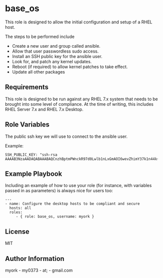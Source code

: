 base_os
=========

This role is designed to allow the initial configuration and setup of a RHEL host.

The steps to be performed include

* Create a new user and group called ansible.
* Allow that user passwordless sudo access.
* Install an SSH public key for the ansible user.
* Look for, and patch any kernel updates.
* Reboot (if required) to allow kernel patches to take effect.
* Update all other packages



Requirements
------------
This role is designed to be run against any RHEL 7.x system that needs to be brought into some level of compliance. At the time of writing, this includes RHEL Server 7.x and RHEL 7.x Desktop.


Role Variables
--------------

The public ssh key we will use to connect to the ansible user.

Example:
    
    SSH_PUBLIC_KEY: "ssh-rsa AAAAB3NzaAADAQABAAABAQCnzhBptmPWnckR97d0Lwlb1nLxGmAOI6wevZhimY37k1n44k+YFPK6oygcwmWHUCwlBm+ZXQoqwR96aSIBAi6ZelNp5l9/U0JD4s0DTR4/M9vKCWSyImgC69ul10f0poLkCsjOG/PPuRe4XUfwzqmKi5YOMjzbceg+ODO8cZYebRH3cUHdgvblnIui+ADSOFMUBIUj9SA1zhg48ApJT4UT/N0kuR1Jik/tcApto35nlmxH99EUeorspjret6KTYNSj5mSaNIf7punowE/HiXTsENkoOe22q/AdkkHmn9oydcXmy3NWDd+tfWk5HRe0GFREfq//Ni4HKLZL+n3n0pBJ"
    
Example Playbook
----------------

Including an example of how to use your role (for instance, with variables passed in as parameters) is always nice for users too:
      
    ---
    - name: Configure the desktop hosts to be compliant and secure
      hosts: all
      roles:
         - { role: base_os, username: myork }

License
-------

MIT

Author Information
------------------

myork - my0373 - at; - gmail.com 